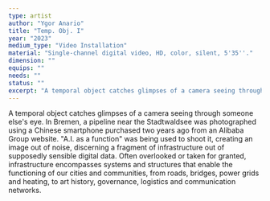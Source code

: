 ```yaml
---
type: artist
author: "Ygor Anario"
title: "Temp. Obj. I"
year: "2023"
medium_type: "Video Installation"
material: "Single-channel digital video, HD, color, silent, 5'35''."
dimension: ""
equips: ""
needs: ""
status: ""
excerpt: "A temporal object catches glimpses of a camera seeing through someone else's eye. In Bremen, a pipeline near the Stadtwaldsee was photographed using a Chinese smartphone purchased two years ago from an Alibaba Group website. 'A.I..."
---
```

A temporal object catches glimpses of a camera seeing through someone else's eye. In Bremen, a pipeline near the Stadtwaldsee was photographed using a Chinese smartphone purchased two years ago from an Alibaba Group website. "A.I. as a function" was being used to shoot it, creating an image out of noise, discerning a fragment of infrastructure out of supposedly sensible digital data. Often overlooked or taken for granted, infrastructure encompasses systems and structures that enable the functioning of our cities and communities, from roads, bridges, power grids and heating, to art history, governance, logistics and communication networks.
